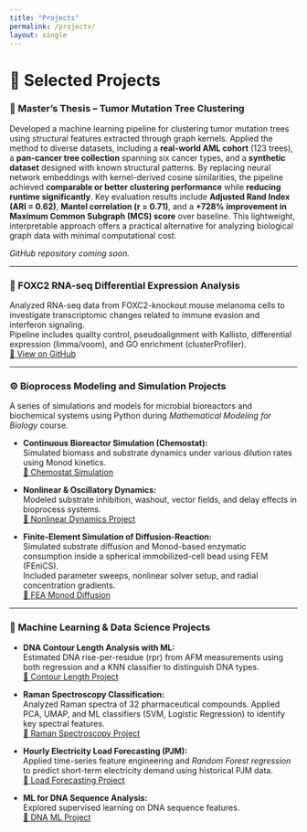 ```yaml
---
title: "Projects"
permalink: /projects/
layout: single
---
```


# 🧪 Selected Projects

### 🧾 Master’s Thesis – Tumor Mutation Tree Clustering 

Developed a machine learning pipeline for clustering tumor mutation trees using structural features extracted through graph kernels. Applied the method to diverse datasets, including a **real-world AML cohort** (123 trees), a **pan-cancer tree collection** spanning six cancer types, and a **synthetic dataset** designed with known structural patterns. By replacing neural network embeddings with kernel-derived cosine similarities, the pipeline achieved **comparable or better clustering performance** while **reducing runtime significantly**. Key evaluation results include **Adjusted Rand Index (ARI = 0.62)**, **Mantel correlation (r = 0.71)**, and a **+728% improvement in Maximum Common Subgraph (MCS) score** over baseline. This lightweight, interpretable approach offers a practical alternative for analyzing biological graph data with minimal computational cost.


*GitHub repository coming soon.*

---

### 🧬 FOXC2 RNA-seq Differential Expression Analysis  
Analyzed RNA-seq data from FOXC2-knockout mouse melanoma cells to investigate transcriptomic changes related to immune evasion and interferon signaling.  
Pipeline includes quality control, pseudoalignment with Kallisto, differential expression (limma/voom), and GO enrichment (clusterProfiler).  
[🔗 View on GitHub](https://github.com/Tamilaam/RNAseq-FOXC2-Melanoma)

---

### ⚙️ Bioprocess Modeling and Simulation Projects  
A series of simulations and models for microbial bioreactors and biochemical systems using Python during *Mathematical Modeling for Biology* course.

- **Continuous Bioreactor Simulation (Chemostat):**  
  Simulated biomass and substrate dynamics under various dilution rates using Monod kinetics.  
  [🔗 Chemostat Simulation](https://github.com/Tamilaam/bioreactor-chemostat-simulation/blob/main/Bioreactor.ipynb)

- **Nonlinear & Oscillatory Dynamics:**  
  Modeled substrate inhibition, washout, vector fields, and delay effects in bioprocess systems.  
  [🔗 Nonlinear Dynamics Project](https://github.com/Tamilaam/bioprocess-modeling-course-projects/blob/main/Bioreactor_Nonlinear_Dynamics.ipynb)

- **Finite-Element Simulation of Diffusion-Reaction:**  
  Simulated substrate diffusion and Monod-based enzymatic consumption inside a spherical immobilized-cell bead using FEM (FEniCS).  
  Included parameter sweeps, nonlinear solver setup, and radial concentration gradients.  
  [🔗 FEA Monod Diffusion](https://github.com/Tamilaam/FEA_monod-diffusion-simulation/blob/main/FEA_monod_diffusion.ipynb)

---

### 🧠 Machine Learning & Data Science Projects

- **DNA Contour Length Analysis with ML:**  
  Estimated DNA rise-per-residue (rpr) from AFM measurements using both regression and a KNN classifier to distinguish DNA types.  
  [🔗 Contour Length Project](https://github.com/Tamilaam/DataAnalysis_DLVO_IonicStrength/blob/main/DataAnalysis_DLVO_IonicStrength.ipynb)

- **Raman Spectroscopy Classification:**  
  Analyzed Raman spectra of 32 pharmaceutical compounds. Applied PCA, UMAP, and ML classifiers (SVM, Logistic Regression) to identify key spectral features.  
  [🔗 Raman Spectroscopy Project](https://github.com/Tamilaam/MachineLearning_Raman_Spectroscopy_Analysis)

- **Hourly Electricity Load Forecasting (PJM):**  
  Applied time-series feature engineering and *Random Forest regression* to predict short-term electricity demand using historical PJM data.  
  [🔗 Load Forecasting Project](https://github.com/Tamilaam/MachineLearning_electricity_load_forecasting)

- **ML for DNA Sequence Analysis:**  
  Explored supervised learning on DNA sequence features.  
  [🔗 DNA ML Project](https://github.com/Tamilaam/MachineLearning_DNA_Analysis)

